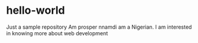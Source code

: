 # hello-world
Just a sample repository
Am prosper nnamdi am a Nigerian. I am interested in knowing more about web development 

